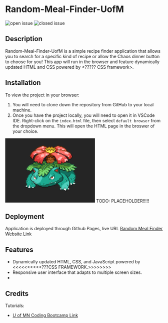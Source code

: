 # Random-Meal-Finder-UofM

![open issue](https://img.shields.io/github/issues-raw/mlhalbert/Random-Meal-Finder-UofM)
![closed issue](https://img.shields.io/github/issues-closed-raw/mlhalbert/Random-Meal-Finder-UofM)

## Description
Random-Meal-Finder-UofM is a simple recipe finder application that allows you to search for a specific kind of recipe or allow the Chaos dinner button to choose for you! This app will run in the browser and feature dynamically updated HTML and CSS powered by <????? CSS framework>.

## Installation
To view the project in your browser:
1. You will need to clone down the repository from GitHub to your local machine. 
2. Once you have the project locally, you will need to open it in VSCode IDE. Right-click on the `index.html` file, then select `default browser` from the dropdown menu. This will open the HTML page in the broswer of your choice.

![Chrome's dev tools](./src/app/assets/images/venusaur.png) 
TODO: PLACEHOLDER!!!!!

## Deployment

Application is deployed through Github Pages, live URL [Random Meal Finder Website Link](https://mlhalbert.github.io/Random-Meal-Finder-UofM/src/)

## Features
- Dynamically updated HTML, CSS, and JavaScript powered by <<<<<<<<<<???CSS FRAMEWORK.>>>>>>>>
- Responsive user interface that adapts to multiple screen sizes.
- 

## Credits

Tutorials:

- [U of MN Coding Bootcamp Link](https://github.com/coding-boot-camp)
